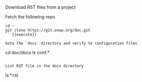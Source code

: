 Download RST files from a project

Fetch the following repo

```
cd ~
git clone https://git.onap.org/doc.git
```{{execute}}

Goto the `docs` directory and verify te configuration files

```
cd doc/docs
ls conf.*
```{{execute}}

List RST file in the docs directory

```
ls *.rst
```{{execute}}

